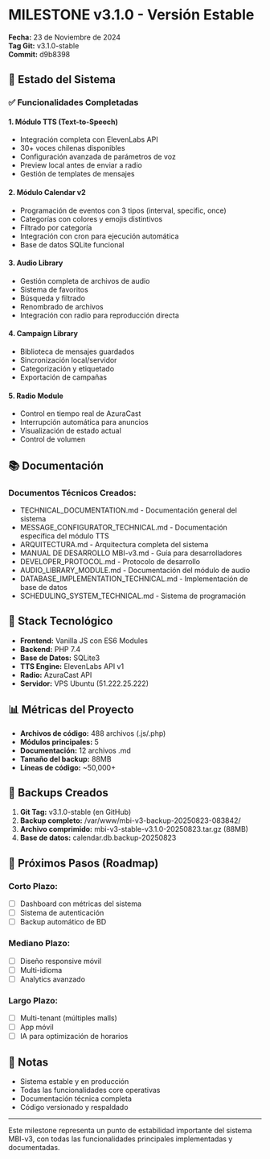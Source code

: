 # MILESTONE v3.1.0 - Versión Estable
**Fecha:** 23 de Noviembre de 2024  
**Tag Git:** v3.1.0-stable  
**Commit:** d9b8398  

## 🎯 Estado del Sistema

### ✅ Funcionalidades Completadas

#### 1. **Módulo TTS (Text-to-Speech)**
- Integración completa con ElevenLabs API
- 30+ voces chilenas disponibles
- Configuración avanzada de parámetros de voz
- Preview local antes de enviar a radio
- Gestión de templates de mensajes

#### 2. **Módulo Calendar v2**
- Programación de eventos con 3 tipos (interval, specific, once)
- Categorías con colores y emojis distintivos
- Filtrado por categoría
- Integración con cron para ejecución automática
- Base de datos SQLite funcional

#### 3. **Audio Library**
- Gestión completa de archivos de audio
- Sistema de favoritos
- Búsqueda y filtrado
- Renombrado de archivos
- Integración con radio para reproducción directa

#### 4. **Campaign Library**
- Biblioteca de mensajes guardados
- Sincronización local/servidor
- Categorización y etiquetado
- Exportación de campañas

#### 5. **Radio Module**
- Control en tiempo real de AzuraCast
- Interrupción automática para anuncios
- Visualización de estado actual
- Control de volumen

## 📚 Documentación

### Documentos Técnicos Creados:
- TECHNICAL_DOCUMENTATION.md - Documentación general del sistema
- MESSAGE_CONFIGURATOR_TECHNICAL.md - Documentación específica del módulo TTS
- ARQUITECTURA.md - Arquitectura completa del sistema
- MANUAL DE DESARROLLO MBI-v3.md - Guía para desarrolladores
- DEVELOPER_PROTOCOL.md - Protocolo de desarrollo
- AUDIO_LIBRARY_MODULE.md - Documentación del módulo de audio
- DATABASE_IMPLEMENTATION_TECHNICAL.md - Implementación de base de datos
- SCHEDULING_SYSTEM_TECHNICAL.md - Sistema de programación

## 🔧 Stack Tecnológico

- **Frontend:** Vanilla JS con ES6 Modules
- **Backend:** PHP 7.4
- **Base de Datos:** SQLite3
- **TTS Engine:** ElevenLabs API v1
- **Radio:** AzuraCast API
- **Servidor:** VPS Ubuntu (51.222.25.222)

## 📊 Métricas del Proyecto

- **Archivos de código:** 488 archivos (.js/.php)
- **Módulos principales:** 5
- **Documentación:** 12 archivos .md
- **Tamaño del backup:** 88MB
- **Líneas de código:** ~50,000+

## 🔐 Backups Creados

1. **Git Tag:** v3.1.0-stable (en GitHub)
2. **Backup completo:** /var/www/mbi-v3-backup-20250823-083842/
3. **Archivo comprimido:** mbi-v3-stable-v3.1.0-20250823.tar.gz (88MB)
4. **Base de datos:** calendar.db.backup-20250823

## 🚀 Próximos Pasos (Roadmap)

### Corto Plazo:
- [ ] Dashboard con métricas del sistema
- [ ] Sistema de autenticación
- [ ] Backup automático de BD

### Mediano Plazo:
- [ ] Diseño responsive móvil
- [ ] Multi-idioma
- [ ] Analytics avanzado

### Largo Plazo:
- [ ] Multi-tenant (múltiples malls)
- [ ] App móvil
- [ ] IA para optimización de horarios

## 📝 Notas

- Sistema estable y en producción
- Todas las funcionalidades core operativas
- Documentación técnica completa
- Código versionado y respaldado

---

Este milestone representa un punto de estabilidad importante del sistema MBI-v3, 
con todas las funcionalidades principales implementadas y documentadas.